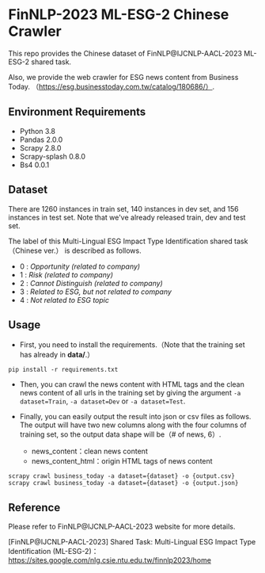 # FinNLP-2023 ML-ESG-2 Chinese Crawler

This repo provides the Chinese dataset of FinNLP@IJCNLP-AACL-2023 ML-ESG-2 shared task.

Also, we provide the web crawler for ESG news content from Business Today. （https://esg.businesstoday.com.tw/catalog/180686/）.


## Environment Requirements

- Python 3.8
- Pandas 2.0.0
- Scrapy 2.8.0
- Scrapy-splash 0.8.0
- Bs4 0.0.1

## Dataset
There are 1260 instances in train set, 140 instances in dev set, and 156 instances in test set. Note that we've already released train, dev and test set.

The label of this Multi-Lingual ESG Impact Type Identification shared task（Chinese ver.） is described as follows.
- 0 : *Opportunity (related to company)*
- 1 : *Risk (related to company)*
- 2 : *Cannot Distinguish (related to company)*
- 3 : *Related to ESG, but not related to company*
- 4 : *Not related to ESG topic*


## Usage
- First, you need to install the requirements.（Note that the training set has already in **data/**.）

```
pip install -r requirements.txt
```

- Then, you can crawl the news content with HTML tags and the clean news content of all urls in the training set by giving the argument `-a dataset=Train`, `-a dataset=Dev` or `-a dataset=Test`.


- Finally, you can easily output the result into json or csv files as follows. The output will have two new columns along with the four columns of training set, so the output data shape will be（# of news, 6）. 

    - news_content：clean news content
    - news_content_html：origin HTML tags of news content

```
scrapy crawl business_today -a dataset={dataset} -o {output.csv}
scrapy crawl business_today -a dataset={dataset} -o {output.json}
```

## Reference

Please refer to FinNLP@IJCNLP-AACL-2023 website for more details.

[FinNLP@IJCNLP-AACL-2023] Shared Task: Multi-Lingual ESG Impact Type Identification (ML-ESG-2)：https://sites.google.com/nlg.csie.ntu.edu.tw/finnlp2023/home
